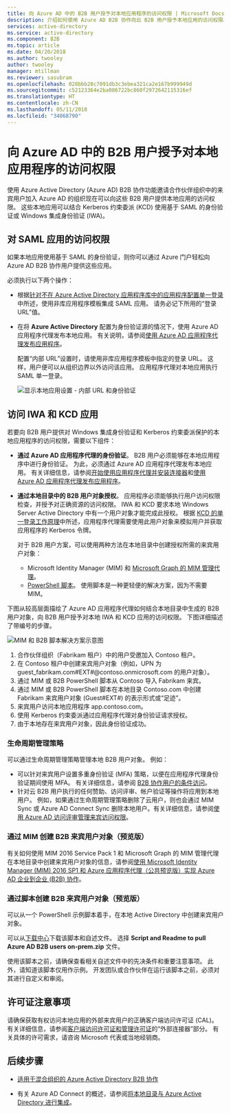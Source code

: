 ```yaml
---
title: 向 Azure AD 中的 B2B 用户授予对本地应用程序的访问权限 | Microsoft Docs
description: 介绍如何使用 Azure AD B2B 协作向云 B2B 用户授予本地应用的访问权限。
services: active-directory
ms.service: active-directory
ms.component: B2B
ms.topic: article
ms.date: 04/20/2018
ms.author: twooley
author: twooley
manager: mtillman
ms.reviewer: sasubram
ms.openlocfilehash: 028bbb28c7091db3c3ebea321ca2e167b999949d
ms.sourcegitcommit: c52123364e2ba086722bc860f2972642115316ef
ms.translationtype: HT
ms.contentlocale: zh-CN
ms.lasthandoff: 05/11/2018
ms.locfileid: "34068790"
---
```

# <a name="grant-b2b-users-in-azure-ad-access-to-your-on-premises-applications"></a>向 Azure AD 中的 B2B 用户授予对本地应用程序的访问权限

使用 Azure Active Directory (Azure AD) B2B 协作功能邀请合作伙伴组织中的来宾用户加入 Azure AD 的组织现在可以向这些 B2B 用户提供本地应用的访问权限。 这些本地应用可以结合 Kerberos 约束委派 (KCD) 使用基于 SAML 的身份验证或 Windows 集成身份验证 (IWA)。

## <a name="access-to-saml-apps"></a>对 SAML 应用的访问权限

如果本地应用使用基于 SAML 的身份验证，则你可以通过 Azure 门户轻松向 Azure AD B2B 协作用户提供这些应用。

必须执行以下两个操作：

- 根据[针对不在 Azure Active Directory 应用程序库中的应用程序配置单一登录](active-directory-saas-custom-apps.md)中所述，使用非库应用程序模板集成 SAML 应用。 请务必记下所用的“登录 URL”值。
-  在将 **Azure Active Directory** 配置为身份验证源的情况下，使用 Azure AD 应用程序代理发布本地应用。 有关说明，请参阅[使用 Azure AD 应用程序代理发布应用程序](manage-apps/application-proxy-publish-azure-portal.md)。 

   配置“内部 URL”设置时，请使用非库应用程序模板中指定的登录 URL。 这样，用户便可以从组织边界以外访问该应用。 应用程序代理对本地应用执行 SAML 单一登录。
 
   ![显示本地应用设置 - 内部 URL 和身份验证](media/active-directory-b2b-hybrid-cloud-to-on-premises/OnPremAppSettings.PNG)

## <a name="access-to-iwa-and-kcd-apps"></a>访问 IWA 和 KCD 应用

若要向 B2B 用户提供对 Windows 集成身份验证和 Kerberos 约束委派保护的本地应用程序的访问权限，需要以下组件：

- **通过 Azure AD 应用程序代理的身份验证**。 B2B 用户必须能够在本地应用程序中进行身份验证。 为此，必须通过 Azure AD 应用程序代理发布本地应用。 有关详细信息，请参阅[开始使用应用程序代理并安装连接器](manage-apps/application-proxy-enable.md)和[使用 Azure AD 应用程序代理发布应用程序](manage-apps/application-proxy-publish-azure-portal.md)。
- **通过本地目录中的 B2B 用户对象授权**。 应用程序必须能够执行用户访问权限检查，并授予对正确资源的访问权限。 IWA 和 KCD 要求本地 Windows Server Active Directory 中有一个用户对象才能完成此授权。 根据 [KCD 的单一登录工作原理](manage-apps/application-proxy-configure-single-sign-on-with-kcd.md#how-single-sign-on-with-kcd-works)中所述，应用程序代理需要使用此用户对象来模拟用户并获取应用程序的 Kerberos 令牌。 

   对于 B2B 用户方案，可以使用两种方法在本地目录中创建授权所需的来宾用户对象：

   - Microsoft Identity Manager (MIM) 和 [Microsoft Graph 的 MIM 管理代理](#create-b2b-guest-user-objects-through-mim-preview)。 
   - [PowerShell 脚本](#create-b2b-guest-user-objects-through-a-script-preview)。 使用脚本是一种更轻便的解决方案，因为不需要 MIM。 

下图从较高层面描绘了 Azure AD 应用程序代理如何结合本地目录中生成的 B2B 用户对象，向 B2B 用户授予对本地 IWA 和 KCD 应用的访问权限。 下图详细描述了带编号的步骤。

![MIM 和 B2B 脚本解决方案示意图](media/active-directory-b2b-hybrid-cloud-to-on-premises/MIMScriptSolution.PNG)

1.  合作伙伴组织（Fabrikam 租户）中的用户受邀加入 Contoso 租户。
2.  在 Contoso 租户中创建来宾用户对象（例如，UPN 为 guest_fabrikam.com#EXT#@contoso.onmicrosoft.com 的用户对象）。
3.  通过 MIM 或 B2B PowerShell 脚本从 Contoso 导入 Fabrikam 来宾。
4.  通过 MIM 或 B2B PowerShell 脚本在本地目录 Contoso.com 中创建 Fabrikam 来宾用户对象 (Guest#EXT#) 的表示形式或“足迹”。
5.  来宾用户访问本地应用程序 app.contoso.com。
6.  使用 Kerberos 约束委派通过应用程序代理对身份验证请求授权。 
7.  由于本地存在来宾用户对象，因此身份验证成功。

### <a name="lifecycle-management-policies"></a>生命周期管理策略

可以通过生命周期管理策略管理本地 B2B 用户对象。 例如：

- 可以针对来宾用户设置多重身份验证 (MFA) 策略，以便在应用程序代理身份验证期间使用 MFA。 有关详细信息，请参阅 [B2B 协作用户的条件访问](active-directory-b2b-mfa-instructions.md)。
- 针对云 B2B 用户执行的任何赞助、访问评审、帐户验证等操作将应用到本地用户。 例如，如果通过生命周期管理策略删除了云用户，则也会通过 MIM Sync 或 Azure AD Connect Sync 删除本地用户。有关详细信息，请参阅[使用 Azure AD 访问评审管理来宾访问权限](active-directory-azure-ad-controls-manage-guest-access-with-access-reviews.md)。

### <a name="create-b2b-guest-user-objects-through-mim-preview"></a>通过 MIM 创建 B2B 来宾用户对象（预览版）

有关如何使用 MIM 2016 Service Pack 1 和 Microsoft Graph 的 MIM 管理代理在本地目录中创建来宾用户对象的信息，请参阅[使用 Microsoft Identity Manager (MIM) 2016 SP1 和 Azure 应用程序代理（公共预览版）实现 Azure AD 企业到企业 (B2B) 协作](https://docs.microsoft.com/microsoft-identity-manager/microsoft-identity-manager-2016-graph-b2b-scenario)。

### <a name="create-b2b-guest-user-objects-through-a-script-preview"></a>通过脚本创建 B2B 来宾用户对象（预览版）

可以从一个 PowerShell 示例脚本着手，在本地 Active Directory 中创建来宾用户对象。

可以从[下载中心](https://www.microsoft.com/download/details.aspx?id=51495)下载该脚本和自述文件。 选择 **Script and Readme to pull Azure AD B2B users on-prem.zip** 文件。

使用该脚本之前，请确保查看相关自述文件中的先决条件和重要注意事项。 此外，请知道该脚本仅用作示例。 开发团队或合作伙伴在运行该脚本之前，必须对其进行自定义和审阅。

## <a name="license-considerations"></a>许可证注意事项

请确保获取有权访问本地应用的外部来宾用户的正确客户端访问许可证 (CAL)。 有关详细信息，请参阅[客户端访问许可证和管理许可证](https://www.microsoft.com/en-us/licensing/product-licensing/client-access-license.aspx)的“外部连接器”部分。 有关具体的许可需求，请咨询 Microsoft 代表或当地经销商。

## <a name="next-steps"></a>后续步骤

- [适用于混合组织的 Azure Active Directory B2B 协作](active-directory-b2b-hybrid-organizations.md)

- 有关 Azure AD Connect 的概述，请参阅[将本地目录与 Azure Active Directory 进行集成](connect/active-directory-aadconnect.md)。

